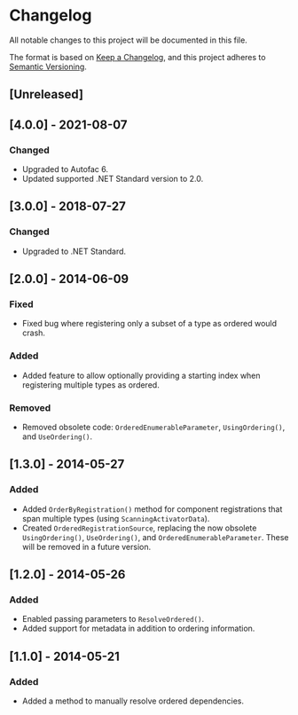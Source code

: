 # Changelog

All notable changes to this project will be documented in this file.

The format is based on [Keep a Changelog](https://keepachangelog.com/en/1.0.0/),
and this project adheres to [Semantic Versioning](https://semver.org/spec/v2.0.0.html).

## [Unreleased]


## [4.0.0] - 2021-08-07

### Changed

- Upgraded to Autofac 6.
- Updated supported .NET Standard version to 2.0.


## [3.0.0] - 2018-07-27

### Changed

- Upgraded to .NET Standard. 


## [2.0.0] - 2014-06-09

### Fixed

- Fixed bug where registering only a subset of a type as ordered would crash.

### Added

- Added feature to allow optionally providing a starting index when registering multiple types as ordered.

### Removed

- Removed obsolete code: `OrderedEnumerableParameter`, `UsingOrdering()`, and `UseOrdering()`.


## [1.3.0] - 2014-05-27

### Added

- Added `OrderByRegistration()` method for component registrations that span multiple types (using `ScanningActivatorData`).
- Created `OrderedRegistrationSource`, replacing the now obsolete `UsingOrdering()`, `UseOrdering()`, and `OrderedEnumerableParameter`. These will be removed in a future version.


## [1.2.0] - 2014-05-26

### Added

- Enabled passing parameters to `ResolveOrdered()`.
- Added support for metadata in addition to ordering information.


## [1.1.0] - 2014-05-21

### Added

- Added a method to manually resolve ordered dependencies.